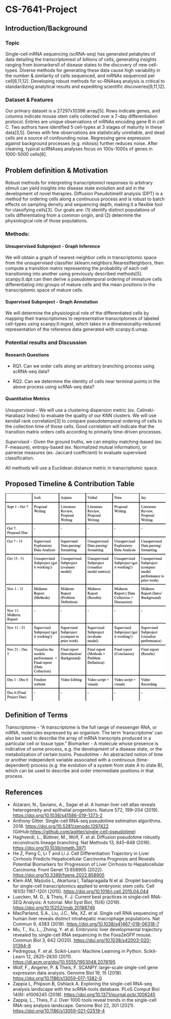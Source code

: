 # CS-7641-Project

## Introduction/Background 
### Topic
Single-cell mRNA sequencing (scRNA-seq) has generated petabytes of data detailing the transcriptomesI of billions of cells, generating insights ranging from biomarkersII of disease states to the discovery of new cell-types. Diverse methods for generating these data cause high variability in the number & similarity of cells sequenced, and mRNAs sequenced per cell[6,11,12]. Developing robust methods for sc-RNAseq analysis is critical to standardizing analytical results and expediting scientific discoveries[6,11,12].

### Dataset & Features
Our primary dataset is a 27297x10396 array[5]. Rows indicate genes, and columns indicate mouse stem cells collected over a 7-day differentiation protocol. Entries are unique observations of mRNAs encoding gene R in cell C. Two authors have identified 5 cell-types at 3 stages of maturity in these data[3,5].
Genes with few observations are statistically unreliable, and dead cells are a source of confounding noise. Regressing gene expression against background processes (e.g. mitosis) further reduces noise. After cleaning, typical scRNAseq analyses focus on 100s-1000s of genes in 1000-5000 cells[6].

## Problem definition & Motivation

Robust methods for interpreting transcriptomicI responses to arbitrary stimuli can yield insights into disease state evolution and aid in the development of novel therapies. Diffusion PseudotimeIII analysis (DPT) is a method for ordering cells along a continuous process and is robust to batch effects on sampling density and sequencing depth, making it a flexible tool for classifying cells[3].
Our goals are: (1) identify distinct populations of cells differentiating from a common origin, and (2) determine the physiological role of those populations.

### Methods:
#### Unsupervised Subproject - Graph Inference
We will obtain a graph of nearest-neighbor cells in transcriptomic space from the unsupervised classifier sklearn.neighbors.NearestNeighbors, then compute a transition matrix representing the probability of each cell transitioning into another using previously described methods[5]. scanpy.tl.dpt can then derive a pseudotemporal ordering of immature cells differentiating into groups of mature cells and the mean positions in the transcriptomic space of mature cells.
#### Supervised Subproject - Graph Annotation
We will determine the physiological role of the differentiated cells by mapping their transcriptomes to representative transcriptomes of labeled cell-types using scanpy.tl.ingest, which takes in a dimensionality-reduced representation of the reference data generated with scanpy.tl.umap.

### Potential results and Discussion
#### Research Questions
* RQ1. Can we order cells along an arbitrary branching process using scRNA-seq data? 

* RQ2. Can we determine the identity of cells near terminal points in the above process using scRNA-seq data?

#### Quantitative Metrics 
_Unsupervised_ - We will use a clustering dispersion metric (ex. Calinski-Harabasz Index) to evaluate the quality of our KNN clusters. We will use kendall rank correlation[3] to compare pseudotemporal ordering of cells to the collection time of those cells. Good correlation will indicate that the transition matrix orders cells according to primarily time-driven processes.

_Supervised_ - Given the ground truths, we can employ matching-based (ex. F-measure), entropy-based (ex. Normalized mutual information), or pairwise measures (ex. Jaccard coefficient) to evaluate supervised classification.

All methods will use a Euclidean distance metric in transcriptomic space.


## Proposed Timeline & Contribution Table

![Proposal Timeline](proposal_timeline.png)


## Definition of Terms
Transcriptome - “A transcriptome is the full range of messenger RNA, or mRNA, molecules expressed by an organism. The term ‘transcriptome’ can also be used to describe the array of mRNA transcripts produced in a particular cell or tissue type.”
Biomarker - A molecule whose presence is indicative of some process, e.g. the development of a disease state, or the metabolization of certain toxins.
Pseudotime - An abstracted notion of time or another independent variable associated with a continuous (time-dependent) process (e.g. the evolution of a system from state A to state B), which can be used to describe and order intermediate positions in that process.

## References
* Aizarani, N., Saviano, A., Sagar et al. A human liver cell atlas reveals heterogeneity and epithelial progenitors. Nature 572, 199–204 (2019). https://doi.org/10.1038/s41586-019-1373-2 
* Anthony Gitter. Single-cell RNA-seq pseudotime estimation algorithms. 2018. https://doi.org/10.5281/zenodo.1297422 (GitHub:https://github.com/agitter/single-cell-pseudotime) 
* Haghverdi, L., Büttner, M., Wolf, F. et al. Diffusion pseudotime robustly reconstructs lineage branching. Nat Methods 13, 845–848 (2016). https://doi.org/10.1038/nmeth.3971 
* He Z, Peng C, Li T and Li J. Cell Differentiation Trajectory in Liver Cirrhosis Predicts Hepatocellular Carcinoma Prognosis and Reveals Potential Biomarkers for Progression of Liver Cirrhosis to Hepatocellular Carcinoma. Front Genet 13:858905 (2022). https://doi.org/10.3389/fgene.2022.858905 
* Klein AM, Mazutis L, Akartuna I, Tallapragada N et al. Droplet barcoding for single-cell transcriptomics applied to embryonic stem cells. Cell 161(5):1187-1201 (2015). https://doi.org/10.1016/j.cell.2015.04.044
* Luecken, M. D., & Theis, F. J. Current best practices in single‐cell RNA‐SEQ Analysis: A tutorial. Mol Syst Biol, 15(6) (2019). https://doi.org/10.15252/msb.20188746 
* MacParland, S.A., Liu, J.C., Ma, XZ. et al. Single cell RNA sequencing of human liver reveals distinct intrahepatic macrophage populations. Nat Commun 9, 4383 (2018). https://doi.org/10.1038/s41467-018-06318-7 
* Mu, T., Xu, L., Zhong, Y. et al. Embryonic liver developmental trajectory revealed by single-cell RNA sequencing in the Foxa2eGFP mouse. Commun Biol 3, 642 (2020). https://doi.org/10.1038/s42003-020-01364-8 
* Pedregosa, F. et al. Scikit-Learn: Machine Learning in Python. Scikit-Learn 12, 2825–2830 (2011). https://dl.acm.org/doi/10.5555/1953048.2078195 
* Wolf, F., Angerer, P. & Theis, F. SCANPY: large-scale single-cell gene expression data analysis. Genome Biol 19, 15 (2018). https://doi.org/10.1186/s13059-017-1382-0 
* Zappia L, Phipson B, Oshlack A. Exploring the single-cell RNA-seq analysis landscape with the scRNA-tools database. PLoS Comput Biol 14(6): e1006245 (2018). https://doi.org/10.1371/journal.pcbi.1006245 
* Zappia, L., Theis, F.J. Over 1000 tools reveal trends in the single-cell RNA-seq analysis landscape. Genome Biol 22, 301 (2021). https://doi.org/10.1186/s13059-021-02519-4
